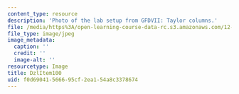 ```yaml
---
content_type: resource
description: 'Photo of the lab setup from GFDVII: Taylor columns.'
file: /media/https%3A/open-learning-course-data-rc.s3.amazonaws.com/12-003-atmosphere-ocean-and-climate-dynamics-fall-2008/f0d69041566695cf2ea154a8c3378674_DzlItem100.jpg
file_type: image/jpeg
image_metadata:
  caption: ''
  credit: ''
  image-alt: ''
resourcetype: Image
title: DzlItem100
uid: f0d69041-5666-95cf-2ea1-54a8c3378674
---
```

